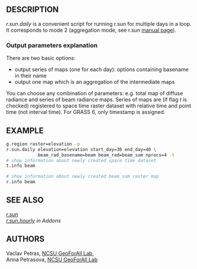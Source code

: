 ## DESCRIPTION

*r.sun.daily* is a convenient script for running r.sun for multiple days
in a loop. It corresponds to mode 2 (aggregation mode, see r.sun [manual
page](https://grass.osgeo.org/grass-stable/manuals/r.sun.html)).

### Output parameters explanation

There are two basic options:

- output series of maps (one for each day): options containing
    basename in their name
- output one map which is an aggregation of the intermediate maps

You can choose any combination of parameters: e.g. total map of diffuse
radiance and series of beam radiance maps. Series of maps are (if flag
*t* is checked) registered to space time raster dataset with relative
time and point time (not interval time). For GRASS 6, only timestamp is
assigned.

## EXAMPLE

```sh
g.region raster=elevation -p
r.sun.daily elevation=elevation start_day=30 end_day=40 \
            beam_rad_basename=beam beam_rad=beam_sum nprocs=4 -t
# show information about newly created space time dataset
t.info beam

# show information about newly created beam_sum raster map
r.info beam
```

## SEE ALSO

*[r.sun](https://grass.osgeo.org/grass-stable/manuals/r.sun.html)  
[r.sun.hourly](r.sun.hourly.md) in Addons*

## AUTHORS

Vaclav Petras, [NCSU GeoForAll
Lab](https://geospatial.ncsu.edu/geoforall/),  
Anna Petrasova, [NCSU GeoForAll
Lab](https://geospatial.ncsu.edu/geoforall/)
